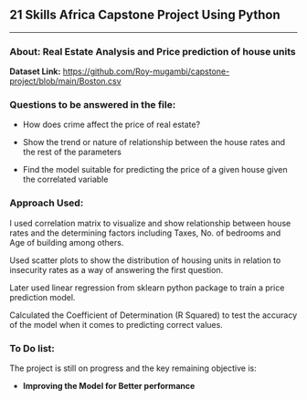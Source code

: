 
## 21 Skills Africa Capstone Project Using Python


---

### About: Real Estate Analysis and Price prediction of house units


**Dataset Link:** https://github.com/Roy-mugambi/capstone-project/blob/main/Boston.csv


### Questions to be answered in the file:

- How does crime affect the price of real estate?

- Show the trend or nature of relationship between the house rates and the rest of the parameters

- Find the model suitable for predicting the price of a given house given the correlated variable


### Approach Used:

I used correlation matrix to visualize and show relationship between house rates and the determining factors including Taxes, No. of bedrooms and Age of building among others.

Used scatter plots to show the distribution of housing units in relation to insecurity rates as a way of answering the first question.

Later used linear regression from sklearn python package to train a price prediction model. 

Calculated the Coefficient of Determination (R Squared) to test the accuracy of the model when it comes to predicting correct values.


### To Do list:

The project is still on progress and the key remaining objective is:

- **Improving the Model for Better performance**

